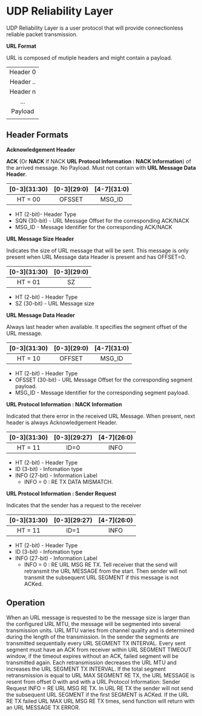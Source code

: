 # UDP Reliability Layer

UDP Reliability Layer is a user protocol that will provide connectionless reliable packet transmission.

**URL Format**

URL is composed of mutiple headers and might contain a payload.

| |
|:--:|
| Header 0 |
| Header .. |
| Header n |
| ... |
| Payload |
| |

## Header Formats

**Acknowledgement Header**

**ACK** (Or **NACK** If NACK **URL Protocol Information : NACK Information**) of the arrived message. No Payload. Must not contain with **URL Message Data Header**.


| \[0-3\](31:30) | \[0-3\](29:0) | \[4-7\](31:0) |
|:--------------:|:-------------:|:-------------:|
| HT = 00        | OFSSET        | MSG_ID        |


* HT (2-bit)- Header Type
* SQN (30-bit) - URL Message Offset for the corresponding ACK/NACK
* MSG_ID - Message Identifier for the corresponding ACK/NACK

**URL Message Size Header**

Indicates the size of URL message that will be sent. This message is only present when URL Message data Header is present and has OFFSET=0.

| \[0-3\](31:30) | \[0-3\](29:0) |
|:--------------:|:-------------:|
| HT = 01        |  SZ           |

* HT (2-bit) - Header Type
* SZ (30-bit) - URL Message size

**URL Message Data Header**

Always last header when available. It specifies the segment offset of the URL message.

| \[0-3\](31:30) | \[0-3\](29:0) | \[4-7\](31:0) |
|:--------------:|:-------------:|:-------------:|
| HT = 10        | OFFSET        | MSG_ID        |

* HT (2-bit) - Header Type
* OFSSET (30-bit) - URL Message Offset for the corresponding segment payload.
* MSG_ID - Message Identifier for the corresponding segment payload.

**URL Protocol Information : NACK Information**

Indicated that there error in the received URL Message. When present, next header is always Acknowledgement Header.

| \[0-3\](31:30) | \[0-3\](29:27) | \[4-7\](26:0) |
|:--------------:|:-------------:|:--------------:|
| HT = 11        | ID=0          | INFO           |

* HT (2-bit) - Header Type
* ID (3-bit) - Infomation type
* INFO (27-bit) - Information Label
  * INFO = 0 : RE TX DATA MISMATCH.


**URL Protocol Information : Sender Request**

Indicates that the sender has a request to the receiver

| \[0-3\](31:30) | \[0-3\](29:27) | \[4-7\](26:0) |
|:--------------:|:-------------:|:--------------:|
| HT = 11        | ID=1          | INFO           |

* HT (2-bit) - Header Type
* ID (3-bit) - Infomation type
* INFO (27-bit) - Information Label
  * INFO = 0 : RE URL MSG RE TX. Tell receiver that the send will retransmit the URL MESSAGE from the start. Then sender will not transmit the subsequent URL SEGMENT if this message is not ACKed.


## Operation
When an URL message is requested to be the message size is larger than the configured URL MTU, the message will be segmented into several transmission units. URL MTU varies from channel quality and is determined during the length of the transmission. In the sender the segments are transmitted sequentially every URL SEGMENT TX INTERVAL. Every sent segment must have an ACK from receiver within URL SEGMENT TIMEOUT window, if the timeout expires without an ACK, failed segment will be transmitted again. Each retransmission decreases the URL MTU and increases the URL SEGMENT TX INTERVAL. If the total segment retransmission is equal to URL MAX SEGMENT RE TX, the URL MESSAGE is resent from offset 0 with and with a URL Protocol Information: Sender Request INFO = RE URL MSG RE TX. In URL RE TX the sender will not send the subsequent URL SEGMENT if the first SEGMENT is ACKed. If the URL RE TX failed URL MAX URL MSG RE TX times, send function will return with an URL MESSAGE TX ERROR. 
